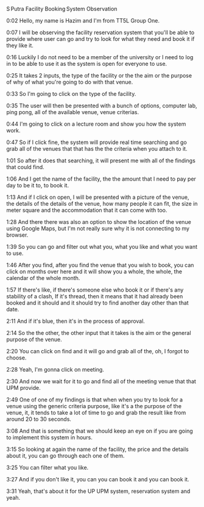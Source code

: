 S Putra Facility Booking System Observation

0:02
Hello, my name is Hazim and I'm from TT5L Group One.

0:07
I will be observing the facility reservation system that you'll be able to provide where user can go and try to look for what they need and book it if they like it.

0:16
Luckily I do not need to be a member of the university or I need to log in to be able to use it as the system is open for everyone to use.

0:25
It takes 2 inputs, the type of the facility or the the aim or the purpose of why of what you're going to do with that venue.

0:33
So I'm going to click on the type of the facility.

0:35
The user will then be presented with a bunch of options, computer lab, ping pong, all of the available venue, venue criterias.

0:44
I'm going to click on a lecture room and show you how the system work.

0:47
So if I click fine, the system will provide real time searching and go grab all of the venues that that has the the criteria when you attach to it.

1:01
So after it does that searching, it will present me with all of the findings that could find.

1:06
And I get the name of the facility, the the amount that I need to pay per day to be it to, to book it.

1:13
And if I click on open, I will be presented with a picture of the venue, the details of the details of the venue, how many people it can fit, the size in meter square and the accommodation that it can come with too.

1:28
And there there was also an option to show the location of the venue using Google Maps, but I'm not really sure why it is not connecting to my browser.

1:39
So you can go and filter out what you, what you like and what you want to use.

1:46
After you find, after you find the venue that you wish to book, you can click on months over here and it will show you a whole, the whole, the calendar of the whole month.

1:57
If there's like, if there's someone else who book it or if there's any stability of a clash, If it's thread, then it means that it had already been booked and it should and it should try to find another day other than that date.

2:11
And if it's blue, then it's in the process of approval.

2:14
So the the other, the other input that it takes is the aim or the general purpose of the venue.

2:20
You can click on find and it will go and grab all of the, oh, I forgot to choose.

2:28
Yeah, I'm gonna click on meeting.

2:30
And now we wait for it to go and find all of the meeting venue that that UPM provide.

2:49
One of one of my findings is that when when you try to look for a venue using the generic criteria purpose, like it's a the purpose of the venue, it, it tends to take a lot of time to go and grab the result like from around 20 to 30 seconds.

3:08
And that is something that we should keep an eye on if you are going to implement this system in hours.

3:15
So looking at again the name of the facility, the price and the details about it, you can go through each one of them.

3:25
You can filter what you like.

3:27
And if you don't like it, you can you can book it and you can book it.

3:31
Yeah, that's about it for the UP UPM system, reservation system and yeah.

